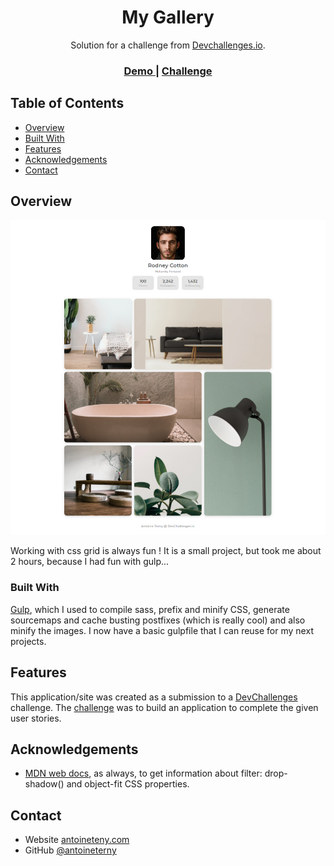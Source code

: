 <!-- Please update value in the {}  -->

<h1 align="center">My Gallery</h1>

<div align="center">
   Solution for a challenge from  <a href="http://devchallenges.io" target="_blank">Devchallenges.io</a>.
</div>

<div align="center">
  <h3>
    <a href="https://{your-demo-link.your-domain}">
      Demo
    </a>
    <!-- <span> | </span>
    <a href="https://{your-url-to-the-solution}">
      Solution
    </a> -->
    <span> | </span>
    <a href="https://devchallenges.io/challenges/gcbWLxG6wdennelX7b8I">
      Challenge
    </a>
  </h3>
</div>

<!-- TABLE OF CONTENTS -->

## Table of Contents

- [Overview](#overview)
- [Built With](#built-with)
- [Features](#features)
- [Acknowledgements](#acknowledgements)
- [Contact](#contact)

<!-- OVERVIEW -->

## Overview

![screenshot](screenshot.png)

Working with css grid is always fun ! It is a small project, but took me about 2 hours, because I had fun with gulp...

### Built With

<!-- This section should list any major frameworks that you built your project using. Here are a few examples.-->

[Gulp](https://gulpjs.com/), which I used to compile sass, prefix and minify CSS, generate sourcemaps and cache busting postfixes (which is really cool) and also minify the images. I now have a basic gulpfile that I can reuse for my next projects.

## Features

<!-- List the features of your application or follow the template. Don't share the figma file here :) -->

This application/site was created as a submission to a [DevChallenges](https://devchallenges.io/challenges) challenge. The [challenge](https://devchallenges.io/challenges/gcbWLxG6wdennelX7b8I) was to build an application to complete the given user stories.


## Acknowledgements

<!-- This section should list any articles or add-ons/plugins that helps you to complete the project. This is optional but it will help you in the future. For exmpale -->

- [MDN web docs](https://developer.mozilla.org/), as always, to get information about filter: drop-shadow() and object-fit CSS properties.


## Contact

- Website [antoineteny.com](https://{your-web-site-link})
- GitHub [@antoineterny](https://{github.com/your-usermame})
